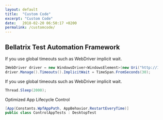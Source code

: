 ```yaml
---
layout: default
title:  "Custom Code"
excerpt: "Custom Code"
date:   2018-02-20 06:50:17 +0200
permalink: /customcode/
---
```

Bellatrix Test Automation Framework 
---------------------------------------------------------


If you use global timeouts such as WebDriver implicit wait.

```csharp
IWebDriver driver = new WindowsDriver<WindowsElement>(new Uri("http://127.0.0.1:4723"));
driver.Manage().Timeouts().ImplicitWait = TimeSpan.FromSeconds(30);
```

If you use global timeouts such as WebDriver implicit wait.

```csharp
Thread.Sleep(2000);
```

Optimized App Lifecycle Control
```csharp
[App(Constants.WpfAppPath, AppBehavior.RestartEveryTime)]
public class ControlAppTests : DesktopTest
```